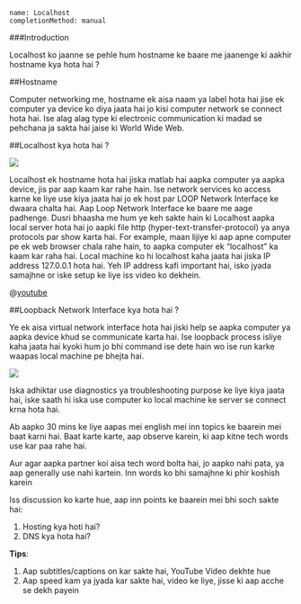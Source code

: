 ```ngMeta
name: Localhost
completionMethod: manual
```


###Introduction

Localhost ko jaanne se pehle hum hostname ke baare me jaanenge ki aakhir hostname kya hota hai ?

##Hostname

Computer networking me, hostname ek aisa naam ya label hota hai jise ek computer ya device ko diya jaata hai jo kisi computer network se connect hota hai.
Ise alag alag type ki electronic communication ki madad se pehchana ja sakta hai jaise ki World Wide Web.

##Localhost kya hota hai ?

<span><img src="https://kinsta.com/wp-content/uploads/2017/11/what-is-localhost.png"></span>

Localhost ek hostname hota hai jiska matlab hai aapka computer ya aapka device, jis par aap kaam kar rahe hain.
Ise network services ko access karne ke liye use kiya jaata hai jo ek host par LOOP Network Interface ke dwaara chalta hai.
Aap Loop Network Interface ke baare me aage padhenge.
Dusri bhaasha me hum ye keh sakte hain ki Localhost aapka local server hota hai jo aapki file http (hyper-text-transfer-protocol) ya anya protocols par show karta hai.
For example, maan lijiye ki aap apne computer pe ek web browser chala rahe hain, to aapka computer ek “localhost” ka kaam kar raha hai.
Local machine ko hi localhost kaha jaata hai jiska IP address 127.0.0.1 hota hai.
Yeh IP address kafi important hai, isko jyada samajhne or iske setup ke liye iss video ko dekhein.


@[youtube](07cFX4rCeJg)

##Loopback Network Interface kya hota hai ?

Ye ek aisa virtual network interface hota hai jiski help se aapka computer ya aapka device khud se communicate karta hai.
Ise loopback process isliye kaha jaata hai kyoki hum jo bhi command ise dete hain wo ise run karke waapas local machine pe bhejta hai.

<span><img src="https://i.stack.imgur.com/TLEFV.png"></span>

Iska adhiktar use diagnostics ya troubleshooting purpose ke liye kiya jaata hai, iske saath hi iska use computer ko local machine ke server se connect krna hota hai.


Ab aapko 30 mins ke liye aapas mei english mei inn topics ke baarein mei baat karni hai.
Baat karte karte, aap observe karein, ki aap kitne tech words use kar paa rahe hai.

Aur agar aapka partner koi aisa tech word bolta hai, jo aapko nahi pata, ya aap generally use nahi kartein. Inn words ko bhi samajhne ki phir koshish karein

Iss discussion ko karte hue, aap inn points ke baarein mei bhi soch sakte hai:

1. Hosting kya hoti hai?
2. DNS kya hota hai?


**Tips**:
1. Aap subtitles/captions on kar sakte hai, YouTube Video dekhte hue
2. Aap speed kam ya jyada kar sakte hai, video ke liye, jisse ki aap acche se dekh payein
